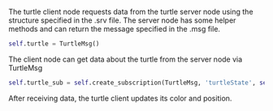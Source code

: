 The turtle client node requests data from the turtle server node using the structure specified in the .srv file. The server node has some helper methods and can return the message specified in the .msg file.
```python
self.turtle = TurtleMsg()
```

The client node can get data about the turtle from the server node via TurtleMsg
```python
self.turtle_sub = self.create_subscription(TurtleMsg, 'turtleState', self.turtle_callback, 1)
```
After receiving data, the turtle client updates its color and position.
